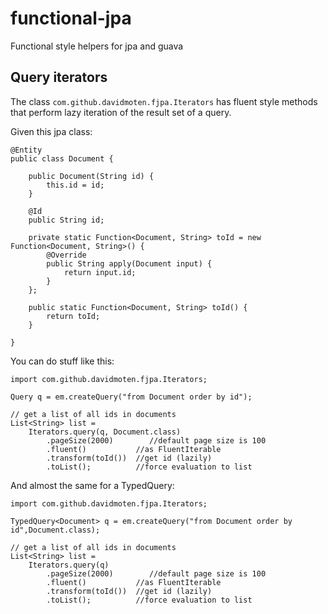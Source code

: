 functional-jpa
==============

Functional style helpers for jpa and guava


Query iterators
------------------

The class `com.github.davidmoten.fjpa.Iterators` has fluent style methods that perform lazy iteration of the result set of a query.

Given this jpa class:

```
@Entity
public class Document {

	public Document(String id) {
		this.id = id;
	}

	@Id
	public String id;

	private static Function<Document, String> toId = new Function<Document, String>() {
		@Override
		public String apply(Document input) {
			return input.id;
		}
	};

	public static Function<Document, String> toId() {
		return toId;
	}

}
```
You can do stuff like this:

```
import com.github.davidmoten.fjpa.Iterators;

Query q = em.createQuery("from Document order by id");

// get a list of all ids in documents
List<String> list = 
	Iterators.query(q, Document.class)
		.pageSize(2000)        //default page size is 100
	    .fluent()           //as FluentIterable
		.transform(toId())  //get id (lazily)
		.toList();          //force evaluation to list
```

And almost the same for a TypedQuery:

```
import com.github.davidmoten.fjpa.Iterators;

TypedQuery<Document> q = em.createQuery("from Document order by id",Document.class);

// get a list of all ids in documents
List<String> list = 
	Iterators.query(q)
		.pageSize(2000)        //default page size is 100
	    .fluent()           //as FluentIterable
		.transform(toId())  //get id (lazily)
		.toList();          //force evaluation to list
```